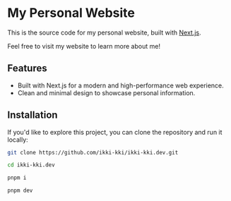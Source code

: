 # My Personal Website

This is the source code for my personal website, built with [Next.js](https://nextjs.org).

Feel free to visit my website to learn more about me!

## Features

- Built with Next.js for a modern and high-performance web experience.
- Clean and minimal design to showcase personal information.

## Installation

If you'd like to explore this project, you can clone the repository and run it locally:

```bash
git clone https://github.com/ikki-kki/ikki-kki.dev.git

cd ikki-kki.dev

pnpm i

pnpm dev
```
